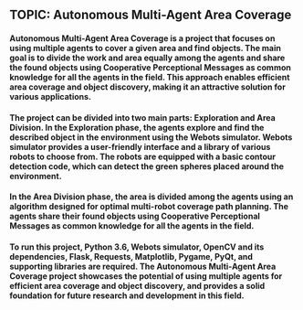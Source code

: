 ## TOPIC: Autonomous Multi-Agent Area Coverage

#### Autonomous Multi-Agent Area Coverage is a project that focuses on using multiple agents to cover a given area and find objects. The main goal is to divide the work and area equally among the agents and share the found objects using Cooperative Perceptional Messages as common knowledge for all the agents in the field. This approach enables efficient area coverage and object discovery, making it an attractive solution for various applications.

#### The project can be divided into two main parts: Exploration and Area Division. In the Exploration phase, the agents explore and find the described object in the environment using the Webots simulator. Webots simulator provides a user-friendly interface and a library of various robots to choose from. The robots are equipped with a basic contour detection code, which can detect the green spheres placed around the environment.

#### In the Area Division phase, the area is divided among the agents using an algorithm designed for optimal multi-robot coverage path planning. The agents share their found objects using Cooperative Perceptional Messages as common knowledge for all the agents in the field.

#### To run this project, Python 3.6, Webots simulator, OpenCV and its dependencies, Flask, Requests, Matplotlib, Pygame, PyQt, and supporting libraries are required. The Autonomous Multi-Agent Area Coverage project showcases the potential of using multiple agents for efficient area coverage and object discovery, and provides a solid foundation for future research and development in this field.

